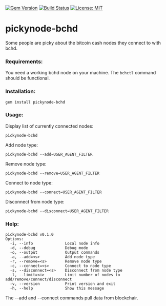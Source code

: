 [![Gem Version](https://badge.fury.io/rb/pickynode-bchd.svg)](https://badge.fury.io/rb/pickynode-bchd) [![Build Status](https://travis-ci.org/zquestz/pickynode-bchd.svg)](https://travis-ci.org/zquestz/pickynode-bchd) [![License: MIT](https://img.shields.io/badge/License-MIT-yellow.svg)](https://opensource.org/licenses/MIT)
# pickynode-bchd

Some people are picky about the bitcoin cash nodes they connect to with bchd.

### Requirements:

You need a working bchd node on your machine. The `bchctl` command should be functional.

### Installation:

```
gem install pickynode-bchd
```

### Usage:

Display list of currently connected nodes:

```
pickynode-bchd
```

Add node type:
```
pickynode-bchd --add=USER_AGENT_FILTER
```

Remove node type:
```
pickynode-bchd --remove=USER_AGENT_FILTER
```

Connect to node type:
```
pickynode-bchd --connect=USER_AGENT_FILTER
```

Disconnect from node type:

```
pickynode-bchd --disconnect=USER_AGENT_FILTER
```

### Help:

```
pickynode-bchd v0.1.0
Options:
  -i, --info              Local node info
  -d, --debug             Debug mode
  -o, --output            Output commands
  -a, --add=<s>           Add node type
  -r, --remove=<s>        Remove node type
  -c, --connect=<s>       Connect to node type
  -s, --disconnect=<s>    Disconnect from node type
  -l, --limit=<i>         Limit number of nodes to add/remove/connect/disconnect
  -v, --version           Print version and exit
  -h, --help              Show this message
```

The --add and --connect commands pull data from blockchair.
